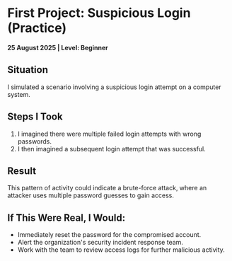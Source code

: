 # First Project: Suspicious Login (Practice)
**25 August 2025 | Level: Beginner**

## Situation
I simulated a scenario involving a suspicious login attempt on a computer system.

## Steps I Took
1. I imagined there were multiple failed login attempts with wrong passwords.
2. I then imagined a subsequent login attempt that was successful.

## Result
This pattern of activity could indicate a brute-force attack, where an attacker uses multiple password guesses to gain access.

## If This Were Real, I Would:
- Immediately reset the password for the compromised account.
- Alert the organization's security incident response team.
- Work with the team to review access logs for further malicious activity.
